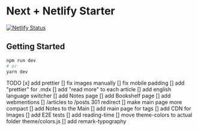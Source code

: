 # Next + Netlify Starter

[![Netlify Status](https://api.netlify.com/api/v1/badges/46648482-644c-4c80-bafb-872057e51b6b/deploy-status)](https://app.netlify.com/sites/next-dev-starter/deploys)

## Getting Started

```bash
npm run dev
# or
yarn dev
```

TODO
[x] add prettier
[] fix images manually
[] fix mobile padding
[] add "prettier" for .mdx
[] add "read more" to each article
[] add english language switcher
[] add Notes page
[] add Bookshelf page
[] add webmentions
[] /articles to /posts 301 redirect
[] make main page more compact
[] add Notes to the Main
[] add main page for tags
[] add CDN for Images
[] add E2E tests
[] add reading-time
[] move theme-colors to actual folder theme/colors.js
[] add remark-typography 
